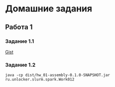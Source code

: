 # Домашние задания

## Работа 1

### Задание 1.1

[Gist](https://gist.github.com/Unlocker/a5af847fe375380f4a1c51c0672ee83f)

### Задание 1.2

```shell
java -cp dist/hw_01-assembly-0.1.0-SNAPSHOT.jar ru.unlocker.slurm.spark.Work012
```
